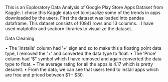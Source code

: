
This is an Exploratory Data Analysis of Google Play Store Apps Dataset from Kaggle. I chose this Kaggle data set to visualize some of the trends in apps downloaded by the users. First the dataset was loaded into pandas dataframe. This dataset consists of 10841 rows and 13 columns. . I have used matplotlib and seaborn libraries to visualize the dataset.
 
 Data Cleaning
 
•	The 'Installs' column had '+' sign and so to make this a floating point data type, I removed the '+' and converted the data type to float.
•	The 'Price' column had '$" symbol which I have removed and again converted the data type to float. 
•	The average rating for all the apps is 4.17 which is pretty descent. 
•	From the data, we can see that users tend to install apps which are free and priced between $1 - $30.
